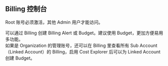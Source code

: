 ## Billing 控制台
Root 账号必须激活，其他 Admin 用户才能访问。  

可以通过 Billing 创建 Billing Alert 或 Budget。建议使用 Budget，更加方便易用多功能。  
如果是 Organization 的管理账号，还可以在 Billing 里查看所有 Sub Account（Linked Account）的 Billing，启用 Cost Explorer 后可以为 Linked Account 创建 Budget。  
